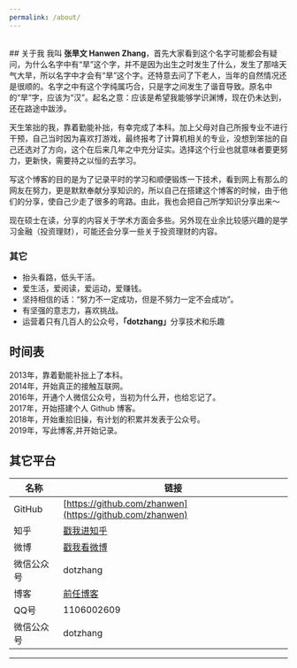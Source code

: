 ```yaml
---
permalink: /about/
---
```


<br/>
## 关于我
我叫<strong> 张旱文 Hanwen Zhang</strong>，首先大家看到这个名字可能都会有疑问，为什么名字中有“旱”这个字，并不是因为出生之时发生了什么，发生了那啥天气大旱，所以名字中才会有“旱”这个字。还特意去问了下老人，当年的自然情况还是很顺的。名字之中有这个字纯属巧合，只是字之间发生了谐音导致。原名中的“旱”字，应该为“汉”。起名之意：应该是希望我能够学识渊博，现在仍未达到，还在路途中跋涉。

天生笨拙的我，靠着勤能补拙，有幸完成了本科。加上父母对自己所报专业不进行干预，自己当时因为喜欢打游戏，最终报考了计算机相关的专业，没想到笨拙的自己还选对了方向，这个在后来几年之中充分证实。选择这个行业也就意味者要更努力，更新快，需要持之以恒的去学习。

写这个博客的目的是为了记录平时的学习和顺便锻炼一下技术，看到网上有那么的网友在努力，更是默默奉献分享知识的，所以自己在搭建这个博客的时候，由于他们的分享，使自己少走了很多的弯路。由此，我也会把自己所学知识分享出来～

现在硕士在读，分享的内容关于学术方面会多些。另外现在业余比较感兴趣的是学习金融（投资理财），可能还会分享一些关于投资理财的内容。

### 其它
* 抬头看路，低头干活。
* 爱生活，爱阅读，爱运动，爱赚钱。
* 坚持相信的话：“努力不一定成功，但是不努力一定不会成功”。
* 有坚强的意志力，喜欢挑战。
* 运营着只有几百人的公众号，<strong>「dotzhang」</strong>分享技术和乐趣


## 时间表
2013年，靠着勤能补拙上了本科。  
2014年，开始真正的接触互联网。  
2016年，开通个人微信公众号，当初为什么开，也给忘记了。   
2017年，开始搭建个人 Github 博客。  
2018年，开始重拾旧操，有计划的积累并发表于公众号。  
2019年，写此博客,并开始记录。

## 其它平台   
     
| 名称 | 链接  |     
| ------ | ------ |          
|  GitHub |  [https://github.com/zhanwen](https://github.com/zhanwen)  |  
|  知乎  |  [戳我进知乎](https://www.zhihu.com/people/funnyzhang/activities)  |  
|  微博 |    [戳我看微博](https://weibo.com/hanwen521)|  
|  微信公众号 |  dotzhang  |  
|  博客 |  [前任博客](http://hanwen.me)  |  
|  QQ号 |  1106002609  |  
|  微信公众号 |  dotzhang  |  


<hr/>


